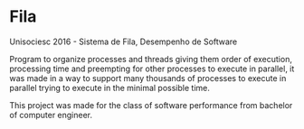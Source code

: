 # Fila
Unisociesc 2016 - Sistema de Fila, Desempenho de Software

Program to organize processes and threads giving them order of execution, processing time and preempting for other processes to execute in parallel, it was made in a way to support many thousands of processes to execute in parallel trying to execute in the minimal possible time.

This project was made for the class of software performance from bachelor of computer engineer.
